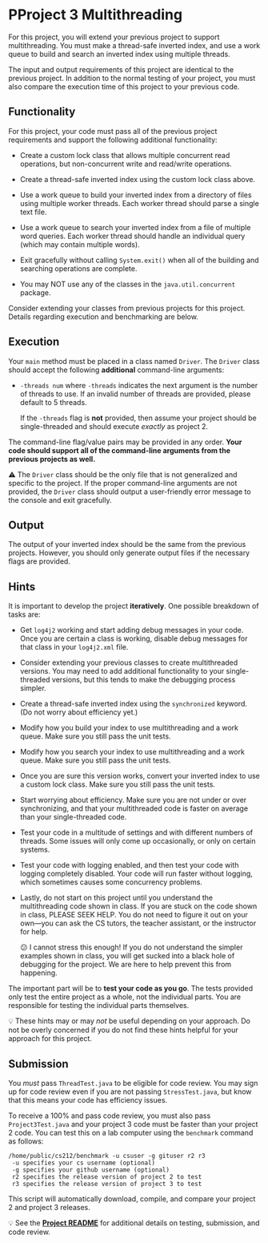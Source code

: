 PProject 3 Multithreading
=================================================

For this project, you will extend your previous project to support multithreading. You must make a thread-safe inverted index, and use a work queue to build and search an inverted index using multiple threads.

The input and output requirements of this project are identical to the previous project. In addition to the normal testing of your project, you must also compare the execution time of this project to your previous code.

## Functionality ##

For this project, your code must pass all of the previous project requirements and support the following additional functionality:

- Create a custom lock class that allows multiple concurrent read operations, but non-concurrent write and read/write operations.

- Create a thread-safe inverted index using the custom lock class above.

- Use a work queue to build your inverted index from a directory of files using multiple worker threads. Each worker thread should parse a single text file.

- Use a work queue to search your inverted index from a file of multiple word queries. Each worker thread should handle an individual query (which may contain multiple words).

- Exit gracefully without calling `System.exit()` when all of the building and searching operations are complete.

- You may NOT use any of the classes in the `java.util.concurrent` package.

Consider extending your classes from previous projects for this project. Details regarding execution and benchmarking are below.

## Execution ##

Your `main` method must be placed in a class named `Driver`. The `Driver` class should accept the following **additional** command-line arguments:

- `-threads num` where `-threads` indicates the next argument is the number of threads to use. If an invalid number of threads are provided, please default to 5 threads.

  If the `-threads` flag is **not** provided, then assume your project should be single-threaded and should execute _exactly_ as project 2.

The command-line flag/value pairs may be provided in any order. **Your code should support all of the command-line arguments from the previous projects as well.**

:warning: The `Driver` class should be the only file that is not generalized and specific to the project. If the proper command-line arguments are not provided, the `Driver` class should output a user-friendly error message to the console and exit gracefully.

## Output ##

The output of your inverted index should be the same from the previous projects. However, you should only generate output files if the necessary flags are provided.

## Hints ##

It is important to develop the project **iteratively**. One possible breakdown of tasks are:

- Get `log4j2` working and start adding debug messages in your code. Once you are certain a class is working, disable debug messages for that class in your `log4j2.xml` file.

- Consider extending your previous classes to create multithreaded versions. You may need to add additional functionality to your single-threaded versions, but this tends to make the debugging process simpler.

- Create a thread-safe inverted index using the `synchronized` keyword. (Do not worry about efficiency yet.)

- Modify how you build your index to use multithreading and a work queue. Make sure you still pass the unit tests.

- Modify how you search your index to use multithreading and a work queue. Make sure you still pass the unit tests.

- Once you are sure this version works, convert your inverted index to use a custom lock class. Make sure you still pass the unit tests.

- Start worrying about efficiency. Make sure you are not under or over synchronizing, and that your multithreaded code is faster on average than your single-threaded code.

- Test your code in a multitude of settings and with different numbers of threads. Some issues will only come up occasionally, or only on certain systems.

- Test your code with logging enabled, and then test your code with logging completely disabled. Your code will run faster without logging, which sometimes causes some concurrency problems.

- Lastly, do not start on this project until you understand the multithreading code shown in class. If you are stuck on the code shown in class, PLEASE SEEK HELP. You do not need to figure it out on your own—you can ask the CS tutors, the teacher assistant, or the instructor for help.

  :confused: I cannot stress this enough! If you do not understand the simpler examples shown in class, you will get sucked into a black hole of debugging for the project. We are here to help prevent this from happening.

The important part will be to **test your code as you go**. The tests provided only test the entire project as a whole, not the individual parts. You are responsible for testing the individual parts themselves.

:bulb: These hints may or may _not_ be useful depending on your approach. Do not be overly concerned if you do not find these hints helpful for your approach for this project.

## Submission ##

You _must_ pass `ThreadTest.java` to be eligible for code review. You may sign up for code review even if you are not passing `StressTest.java`, but know that this means your code has efficiency issues.

To receive a 100% and pass code review, you must also pass `Project3Test.java` and your project 3 code must be faster than your project 2 code. You can test this on a lab computer using the `benchmark` command as follows:

```
/home/public/cs212/benchmark -u csuser -g gituser r2 r3
 -u specifies your cs username (optional)
 -g specifies your github username (optional)
 r2 specifies the release version of project 2 to test
 r3 specifies the release version of project 3 to test
```

This script will automatically download, compile, and compare your project 2 and project 3 releases.

:bulb: See the **[Project README](../README.md)** for additional details on testing, submission, and code review.
